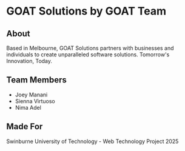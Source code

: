 # GOAT Solutions by GOAT Team

## About

Based in Melbourne, GOAT Solutions partners with businesses and individuals to create unparalleled software solutions. Tomorrow's Innovation, Today.

## Team Members

- Joey Manani
- Sienna Virtuoso
- Nima Adel

## Made For

Swinburne University of Technology - Web Technology Project 2025
